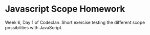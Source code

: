 # Javascript Scope Homework

Week 6, Day 1 of Codeclan. Short exercise testing the different scope possibilities with JavaScript.
